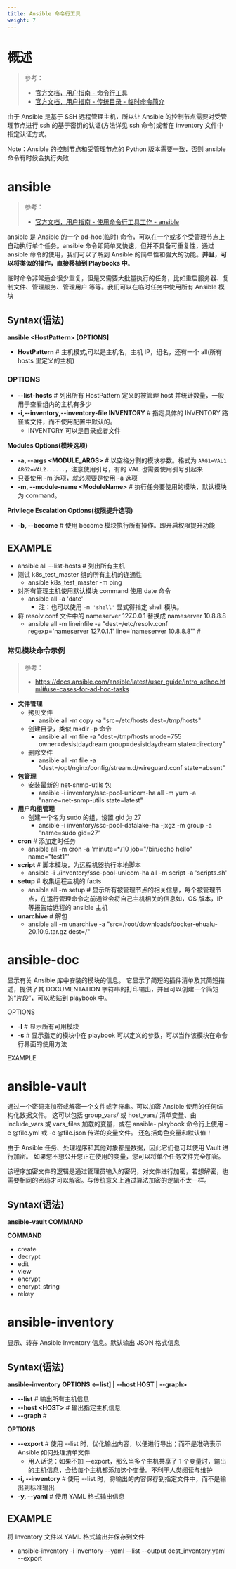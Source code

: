 ```yaml
---
title: Ansible 命令行工具
weight: 7
---
```


# 概述

> 参考：
>
> - [官方文档，用户指南 - 命令行工具](https://docs.ansible.com/ansible/latest/user_guide/command_line_tools.html#command-line-tools)
> - [官方文档，用户指南 - 传统目录 - 临时命令简介](https://docs.ansible.com/ansible/latest/user_guide/intro_adhoc.html)

由于 Ansible 是基于 SSH 远程管理主机，所以让 Ansible 的控制节点需要对受管理节点进行 ssh 的基于密钥的认证(方法详见 ssh 命令)或者在 inventory 文件中指定认证方式。

Note：Ansible 的控制节点和受管理节点的 Python 版本需要一致，否则 ansible 命令有时候会执行失败

# ansible

> 参考：
>
> - [官方文档，用户指南 - 使用命令行工具工作 - ansible](https://docs.ansible.com/ansible/latest/cli/ansible.html)

ansible 是 Ansible 的一个 ad-hoc(临时) 命令，可以在一个或多个受管理节点上自动执行单个任务。ansible 命令即简单又快速，但并不具备可重复性，通过 ansible 命令的使用，我们可以了解到 Ansible 的简单性和强大的功能。**并且，可以将类似的操作，直接移植到 Playbooks 中**。

临时命令非常适合很少重复，但是又需要大批量执行的任务，比如重启服务器、复制文件、管理服务、管理用户 等等。我们可以在临时任务中使用所有 Ansible 模块

## Syntax(语法)

**ansible \<HostPattern> \[OPTIONS]**

- **HostPattern** # 主机模式,可以是主机名，主机 IP，组名，还有一个 all(所有 hosts 里定义的主机)

### OPTIONS

- **--list-hosts** # 列出所有 HostPattern 定义的被管理 host 并统计数量，一般用于查看组内的主机有多少
- **-i,--inventory,--inventory-file INVENTORY** # 指定具体的 INVENTORY 路径或文件，而不使用配置中默认的。
  - INVENTORY 可以是目录或者文件

**Modules Options(模块选项)**

- **-a, --args \<MODULE_ARGS>** # 以空格分割的模块参数。格式为 `ARG1=VAL1 ARG2=VAL2......`，注意使用引号，有的 VAL 也需要使用引号引起来
- 只要使用 -m 选项，就必须要是使用 -a 选项
- **-m, --module-name \<ModuleName>** # 执行任务要使用的模块，默认模块为 command。

**Privilege Escalation Options(权限提升选项)**

- **-b, --become** # 使用 become 模块执行所有操作。即开启权限提升功能

## EXAMPLE

- ansible all --list-hosts # 列出所有主机
- 测试 k8s_test_master 组的所有主机的连通性
  - ansible k8s_test_master -m ping
- 对所有管理主机使用默认模块 command 使用 date 命令
  - ansible all -a 'date'
    - 注：也可以使用 `-m 'shell'` 显式得指定 shell 模块。
- 将 resolv.conf 文件中的 nameserver 127.0.0.1 替换成 nameserver 10.8.8.8
  - ansible all -m lineinfile -a "dest=/etc/resolv.conf regexp='nameserver 127.0.1.1' line='nameserver 10.8.8.8'" #

### 常见模块命令示例

> 参考：
>
> - <https://docs.ansible.com/ansible/latest/user_guide/intro_adhoc.html#use-cases-for-ad-hoc-tasks>

- **文件管理**
  - 拷贝文件
    - ansible all -m copy -a "src=/etc/hosts dest=/tmp/hosts"
  - 创建目录，类似 mkdir -p 命令
    - ansible all -m file -a "dest=/tmp/hosts mode=755 owner=desistdaydream group=desistdaydream state=directory"
  - 删除文件
    - ansible all -m file -a "dest=/opt/nginx/config/stream.d/wireguard.conf state=absent"
- **包管理**
  - 安装最新的 net-snmp-utils 包
    - ansible -i inventory/ssc-pool-unicom-ha all -m yum -a "name=net-snmp-utils state=latest"
- **用户和组管理**
  - 创建一个名为 sudo 的组，设置 gid 为 27
    - ansible -i inventory/ssc-pool-datalake-ha -jxgz -m group -a "name=sudo gid=27"
- **cron** # 添加定时任务
  - ansible all -m cron -a 'minute=\*/10 job="/bin/echo hello" name="test1"'
- **script** # 脚本模块，为远程机器执行本地脚本
  - ansible -i ./inventory/ssc-pool-unicom-ha all -m script -a 'scripts.sh'
- **setup** # 收集远程主机的 facts
  - ansible all -m setup # 显示所有被管理节点的相关信息，每个被管理节点，在运行管理命令之前通常会将自己主机相关的信息如，OS 版本，IP 等报告给远程的 ansible 主机
- **unarchive** # 解包
  - ansible all -m unarchive -a "src=/root/downloads/docker-ehualu-20.10.9.tar.gz dest=/"

# ansible-doc

显示有关 Ansible 库中安装的模块的信息。 它显示了简短的插件清单及其简短描述，提供了其 DOCUMENTATION 字符串的打印输出，并且可以创建一个简短的“片段”，可以粘贴到 playbook 中。

OPTIONS

- **-l** # 显示所有可用模块
- **-s** # 显示指定的模块中在 playbook 可以定义的参数，可以当作该模块在命令行界面的使用方法

EXAMPLE

# ansible-vault

通过一个密码来加密或解密一个文件或字符串。可以加密 Ansible 使用的任何结构化数据文件。 这可以包括 group_vars/ 或 host_vars/ 清单变量、由 include_vars 或 vars_files 加载的变量，或在 ansible- playbook 命令行上使用 -e @file.yml 或 -e @file.json 传递的变量文件。 还包括角色变量和默认值！

由于 Ansible 任务、处理程序和其他对象都是数据，因此它们也可以使用 Vault 进行加密。 如果您不想公开您正在使用的变量，您可以将单个任务文件完全加密。

该程序加密文件的逻辑是通过管理员输入的密码，对文件进行加密，若想解密，也需要相同的密码才可以解密。与传统意义上通过算法加密的逻辑不太一样。

## Syntax(语法)

**ansible-vault COMMAND**

**COMMAND**

- create
- decrypt
- edit
- view
- encrypt
- encrypt_string
- rekey

# ansible-inventory

显示、转存 Ansible Inventory 信息。默认输出 JSON 格式信息

## Syntax(语法)

**ansible-inventory OPTIONS <--list] | --host HOST | --graph>**

- **--list** # 输出所有主机信息
- **--host \<HOST>** # 输出指定主机信息
- **--graph** #

**OPTIONS**

- **--export** # 使用 --list 时，优化输出内容，以便进行导出；而不是准确表示 Ansible 如何处理清单文件
  - 用人话说：如果不加 --export，那么当多个主机共享了 1 个变量时，输出的主机信息，会给每个主机都添加这个变量。不利于人类阅读与维护
- **-i, --inventory** # 使用 --list 时，将输出的内容保存到指定文件中，而不是输出到标准输出
- **-y, --yaml** # 使用 YAML 格式输出信息

## EXAMPLE

将 Inventory 文件以 YAML 格式输出并保存到文件

- ansible-inventory -i inventory --yaml --list --output dest_inventory.yaml --export
